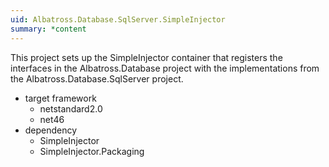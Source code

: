 ```yaml
---
uid: Albatross.Database.SqlServer.SimpleInjector
summary: *content
---
```


This project sets up the SimpleInjector container that registers the interfaces in the Albatross.Database project with the implementations from the Albatross.Database.SqlServer project.

* target framework
    * netstandard2.0
    * net46
* dependency
    * SimpleInjector
    * SimpleInjector.Packaging

